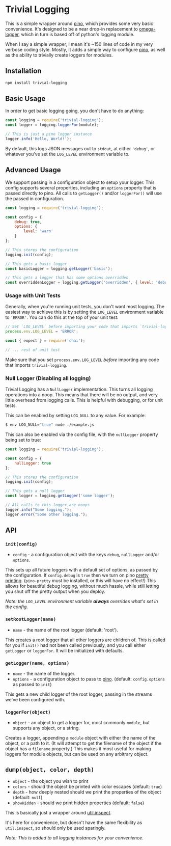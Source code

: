 # Trivial Logging

This is a simple wrapper around [pino][], which provides some very basic convenience. It's designed to be a near
drop-in replacement to [omega-logger][1], which in turn is based off of python's logging module.

When I say a simple wrapper, I mean it's ~150 lines of code in my very verbose coding style. Mostly, it adds a simple way to configure [pino][], as well as the ability to trivially create loggers for modules.

[1]: https://github.com/Morgul/omega-logger "gh:morgul/omega-logger"

## Installation

```bash
npm install trivial-logging
```

## Basic Usage

In order to get basic logging going, you don't have to do anything:

```javascript
const logging = require('trivial-logging');
const logger = logging.loggerFor(module);

// This is just a pino logger instance
logger.info('Hello, World!');
```

By default, this logs JSON messages out to `stdout`, at either `'debug'`, or whatever you've set the `LOG_LEVEL` environment variable to.

## Advanced Usage

We support passing in a configuration object to setup your logger. This config supports several properties, including an `options` property that is passed directly to pino. All calls to `getLogger()` and/or `loggerFor()` will use the passed in configuration.

```javascript
const logging = require('trivial-logging');

const config = {
    debug: true,
    options: {
        level: 'warn'
    }
};

// This stores the configuration
logging.init(config);

// This gets a basic logger
const basicLogger = logging.getLogger('basic');

// This gets a logger that has some options overridden
const overriddenLogger = logging.getLogger('overridden', { level: 'debug' });
```

### Usage with Unit Tests

Generally, when you're running unit tests, you don't want most logging. The easiest way to achieve this is by setting
the `LOG_LEVEL` environment variable to `'ERROR'`. You can do this at the top of your unit test:

```javascript
// Set `LOG_LEVEL` before importing your code that imports `trivial-logging`
process.env.LOG_LEVEL = 'ERROR';

const { expect } = require('chai');

// ... rest of unit test
```

Make sure that you set `process.env.LOG_LEVEL` _before_ importing any code that imports `trivial-logging`.

### Null Logger (Disabling all logging)

Trivial Logging has a `NullLogger` implementation. This turns all logging operations into a noop. This means that there
will be no output, and very little overhead from logging calls. This is helpful with debugging, or for unit tests.

This can be enabled by setting `LOG_NULL` to any value. For example:

```bash
$ env LOG_NULL="true" node ./example.js
```

This can also be enabled via the config file, with the `nullLogger` property being set to true:

```javascript
const logging = require('trivial-logging');

const config = {
    nullLogger: true
};

// This stores the configuration
logging.init(config);

// This gets a null logger
const logger = logging.getLogger('some logger');

// All calls to this logger are noops
logger.info("Some logging.");
logger.error("Some other logging.");
```

## API

### `init(config)`

* `config` - a configuration object with the keys `debug`, `nullLogger` and/or `options`.

This sets up all future loggers with a default set of options, as passed by the configuration. If `config.debug` is `true` then we turn on pino [pretty printing][pretty]. (`pino-pretty` must be installed, or this will have no effect!) This allows for beautiful debug logging, without much hassle, while still letting you shut off the pretty output when you deploy.

_Note: the `LOG_LEVEL` environment variable **always** overrides what's set in the config._

[pretty]: https://getpino.io/#/docs/pretty

### `setRootLogger(name)`

* `name` - the name of the root logger (default: 'root').

This creates a root logger that all other loggers are children of. This is called for you if `init()` had not been
called previously, and you call either `getLogger` or `loggerFor`. It will be initialized with defaults.

### `getLogger(name, options)`

* `name` - the name of the logger.
* `options` - a configuration object to pass to [pino][]. (default: `config.options` as passed to `init`)

This gets a new child logger of the root logger, passing in the streams we've been configured with.

### `loggerFor(object)`

* `object` - an object to get a logger for, most commonly `module`, but supports any object, or a string.

Creates a logger, appending a `module` object with either the name of the object, or a path to it. (It will attempt to
get the filename of the object if the object has a `filename` property.) This makes it most useful for making loggers
for module objects, but can be used on any arbitrary object.

## `dump(object, color, depth)`

* `object` - the object you wish to print
* `colors` - should the object be printed with color escapes (default: `true`)
* `depth` - how deeply nested should we print the properties of the object (default: `null`)
* `showHidden` - should we print hidden properties (default: `false`)

This is basically just a wrapper around [util.inspect](https://nodejs.org/api/util.html#util_util_inspect_object_options).

It's here for convenience, but doesn't have the same flexibility as `util.inspect`, so should only be used sparingly.

_Note: This is added to all logging instances for your convenience._

[pino]: https://getpino.io/
